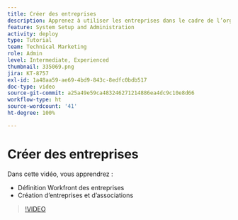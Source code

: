 ```yaml
---
title: Créer des entreprises
description: Apprenez à utiliser les entreprises dans le cadre de l’organisation des utilisateurs et utilisatrices et de la structure des autorisations des éléments. Créez ensuite des entreprises pour votre organisation.
feature: System Setup and Administration
activity: deploy
type: Tutorial
team: Technical Marketing
role: Admin
level: Intermediate, Experienced
thumbnail: 335069.png
jira: KT-8757
exl-id: 1a48aa59-ae69-4bd9-843c-8edfc0bdb517
doc-type: video
source-git-commit: a25a49e59ca483246271214886ea4dc9c10e8d66
workflow-type: ht
source-wordcount: '41'
ht-degree: 100%

---
```


# Créer des entreprises

Dans cette vidéo, vous apprendrez :

* Définition Workfront des entreprises
* Création d’entreprises et d’associations

>[!VIDEO](https://video.tv.adobe.com/v/335069/?quality=12&learn=on)
